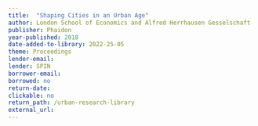 ```yaml
---
title:  "Shaping Cities in an Urban Age"
author: London School of Economics and Alfred Herrhausen Gesselschaft
publisher: Phaidon
year-published: 2018
date-added-to-library: 2022-25-05
theme: Proceedings
lender-email:
lender: SPIN
borrower-email:
borrowed: no
return-date:
clickable: no
return_path: /urban-research-library
external_url: 
---
```

